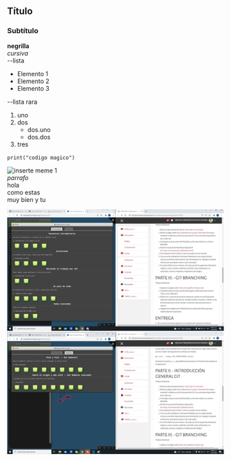 ## Título
### Subtítulo
**negrilla**  
*cursiva*  
--lista  
- Elemento 1
- Elemento 2
- Elemento 3  


--lista rara  
1. uno  
2. dos  
    - dos.uno  
    - dos.dos  
3. tres  

~~~
print("codigo magico")
~~~

[enlace wow]:www.wow.com  

![inserte meme 1](/c/loki/la/meme.jpg)  
*parrafo*  
hola  
como estas  
muy bien y tu  

![principal](principal.png)  
![remota](remota.png)  
